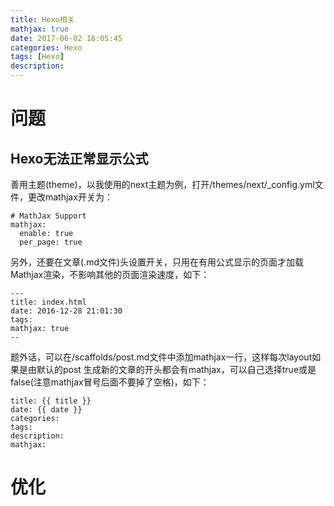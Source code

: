 ```yaml
---
title: Hexo相关
mathjax: true
date: 2017-06-02 16:05:45
categories: Hexo
tags: [Hexo]
description:
---
```


# 问题

## Hexo无法正常显示公式

善用主题(theme)，以我使用的next主题为例，打开/themes/next/_config.yml文件，更改mathjax开关为：

```
# MathJax Support
mathjax:
  enable: true
  per_page: true
```

另外，还要在文章(.md文件)头设置开关，只用在有用公式显示的页面才加载Mathjax渲染，不影响其他的页面渲染速度，如下：

```
---
title: index.html
date: 2016-12-28 21:01:30
tags:
mathjax: true
--
```

题外话，可以在/scaffolds/post.md文件中添加mathjax一行，这样每次layout如果是由默认的post 生成新的文章的开头都会有mathjax，可以自己选择true或是false(注意mathjax冒号后面不要掉了空格)，如下：

```
title: {{ title }}
date: {{ date }}
categories: 
tags:
description: 
mathjax: 
```



# 优化

